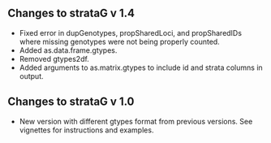 ## Changes to strataG v 1.4

* Fixed error in dupGenotypes, propSharedLoci, and propSharedIDs where missing genotypes were not being properly counted.
* Added as.data.frame.gtypes.
* Removed gtypes2df.
* Added arguments to as.matrix.gtypes to include id and strata columns in output.

## Changes to strataG v 1.0

* New version with different gtypes format from previous versions. See vignettes for instructions and examples.